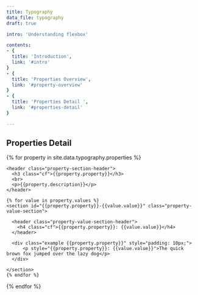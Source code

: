 ```yaml
---
title: Typography
data_file: typography
draft: true

intro: 'Understanding flexbox'

contents: 
- {
  title: 'Introduction',
  link: '#intro'
}
- {
  title: 'Properties Overview',
  link: '#property-overview'
}
- {
  title: 'Properties Detail ',
  link: '#properties-detail'
}

---
```


<section id="properties-detail" class="cheatsheet-section">
  <h2>Properties Detail</h2>

  {% for property in site.data.typography.properties %}
  <section id="{{property.property}}" class="property-section">

    <header class="property-section-header">
      <h3 class="cf">{{property.property}}</h3>
      <br>
      <p>{{property.description}}</p>
    </header>

    {% for value in property.values %}
    <section id="{{property.property}}-{{value.value}}" class="property-value-section">

      <header class="property-value-section-header">
        <h4 class="cf">{{property.property}}: {{value.value}}</h4>
      </header>

      <div class="example {{property.property}}" style="padding: 10px;">
          <p style="{{property.property}}: {{value.value}}">The quick brown fox jumped over the lazy dog</p>
      </div>
      
    </section>
    {% endfor %}
  </section>
  {% endfor %}
</section>